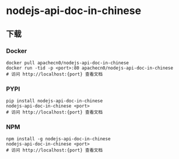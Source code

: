 # nodejs-api-doc-in-chinese

## 下载

### Docker

```
docker pull apachecn0/nodejs-api-doc-in-chinese
docker run -tid -p <port>:80 apachecn0/nodejs-api-doc-in-chinese
# 访问 http://localhost:{port} 查看文档
```

### PYPI

```
pip install nodejs-api-doc-in-chinese
nodejs-api-doc-in-chinese <port>
# 访问 http://localhost:{port} 查看文档
```

### NPM

```
npm install -g nodejs-api-doc-in-chinese
nodejs-api-doc-in-chinese <port>
# 访问 http://localhost:{port} 查看文档
```